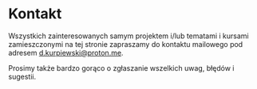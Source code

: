 # Kontakt

Wszystkich zainteresowanych samym projektem i/lub tematami i kursami zamieszczonymi na tej stronie zapraszamy do kontaktu mailowego pod adresem [d.kurpiewski@proton.me](mailto:d.kurpiewski@proton.me).

Prosimy także bardzo gorąco o zgłaszanie wszelkich uwag, błędów i sugestii.
